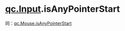 # [qc.Input](Input.md).isAnyPointerStart
同：[qc.Mouse.isAnyPointerStart](Mouse_isAnyPointerStart.md)
